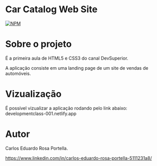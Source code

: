 # Car Catalog Web Site 
[![NPM](https://img.shields.io/npm/l/react)](https://github.com/devsuperior/sds1-wmazoni/blob/master/LICENSE) 

# Sobre o projeto

É a primeira aula de HTML5 e CSS3 do canal DevSuperior. 

A aplicação consiste em uma landing page de um site de vendas de automóveis.

# Vizualização

É possível vizualizar a aplicação rodando pelo link abaixo:
developmentclass-001.netlify.app


# Autor

Carlos Eduardo Rosa Portella.

https://www.linkedin.com/in/carlos-eduardo-rosa-portella-5111231a8/
